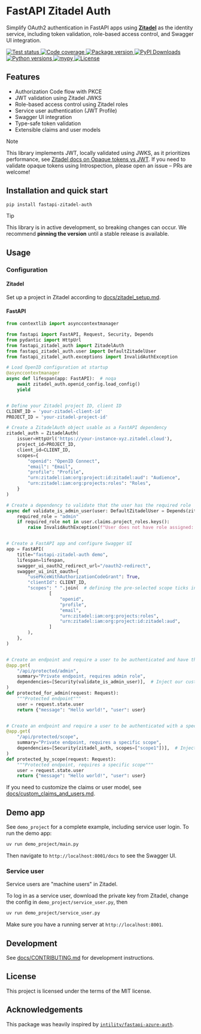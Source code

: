 # FastAPI Zitadel Auth

Simplify OAuth2 authentication in FastAPI apps using [**Zitadel**](https://zitadel.com/) as the identity service, 
including token validation, role-based access control, and Swagger UI integration.


<a href="https://github.com/cleanenergyexchange/fastapi-zitadel-auth/actions/workflows/test.yml" target="_blank">
    <img src="https://github.com/cleanenergyexchange/fastapi-zitadel-auth/actions/workflows/test.yml/badge.svg" alt="Test status">
</a>
<a href="https://codecov.io/gh/cleanenergyexchange/fastapi-zitadel-auth">
    <img src="https://codecov.io/gh/cleanenergyexchange/fastapi-zitadel-auth/graph/badge.svg?token=A3TSXDVLQT" alt="Code coverage"/> 
</a>
<a href="https://pypi.org/pypi/fastapi-zitadel-auth">
    <img src="https://img.shields.io/pypi/v/fastapi-zitadel-auth.svg?logo=pypi&logoColor=white&label=pypi" alt="Package version">
</a>
<a href="https://pepy.tech/projects/fastapi-zitadel-auth">
    <img src="https://static.pepy.tech/badge/fastapi-zitadel-auth/month" alt="PyPI Downloads">
</a>
<a href="https://python.org">
    <img src="https://img.shields.io/badge/python-v3.10+-blue.svg?logo=python&logoColor=white&label=python" alt="Python versions">
</a>
<a href="https://mypy-lang.org">
    <img src="https://www.mypy-lang.org/static/mypy_badge.svg" alt="mypy">
</a>
<a href="https://github.com/cleanenergyexchange/fastapi-zitadel-auth/blob/main/LICENSE">
    <img src="https://badgen.net/github/license/cleanenergyexchange/fastapi-zitadel-auth/" alt="License"/>
</a>


## Features

* Authorization Code flow with PKCE
* JWT validation using Zitadel JWKS
* Role-based access control using Zitadel roles
* Service user authentication (JWT Profile)
* Swagger UI integration
* Type-safe token validation
* Extensible claims and user models


> [!NOTE]
> This library implements JWT, locally validated using JWKS, as it prioritizes performance, 
> see [Zitadel docs on Opaque tokens vs JWT](https://zitadel.com/docs/concepts/knowledge/opaque-tokens#use-cases-and-trade-offs).
> If you need to validate opaque tokens using Introspection, please open an issue – PRs are welcome!


## Installation and quick start

```bash
pip install fastapi-zitadel-auth
```

> [!TIP]
> This library is in active development, so breaking changes can occur.
> We recommend **pinning the version** until a stable release is available.


## Usage

### Configuration

#### Zitadel

Set up a project in Zitadel according to [docs/zitadel_setup.md](docs/zitadel_setup.md).

#### FastAPI

```python
from contextlib import asynccontextmanager

from fastapi import FastAPI, Request, Security, Depends
from pydantic import HttpUrl
from fastapi_zitadel_auth import ZitadelAuth
from fastapi_zitadel_auth.user import DefaultZitadelUser
from fastapi_zitadel_auth.exceptions import InvalidAuthException

# Load OpenID configuration at startup
@asynccontextmanager
async def lifespan(app: FastAPI):  # noqa
    await zitadel_auth.openid_config.load_config()
    yield


# Define your Zitadel project ID, client ID
CLIENT_ID = 'your-zitadel-client-id'
PROJECT_ID = 'your-zitadel-project-id'

# Create a ZitadelAuth object usable as a FastAPI dependency
zitadel_auth = ZitadelAuth(
    issuer=HttpUrl('https://your-instance-xyz.zitadel.cloud'),
    project_id=PROJECT_ID,
    client_id=CLIENT_ID,
    scopes={
        "openid": "OpenID Connect",
        "email": "Email",
        "profile": "Profile",
        "urn:zitadel:iam:org:project:id:zitadel:aud": "Audience",
        "urn:zitadel:iam:org:projects:roles": "Roles",
    }
)

# Create a dependency to validate that the user has the required role
async def validate_is_admin_user(user: DefaultZitadelUser = Depends(zitadel_auth)) -> None:
    required_role = "admin"
    if required_role not in user.claims.project_roles.keys():
        raise InvalidAuthException(f"User does not have role assigned: {required_role}")


# Create a FastAPI app and configure Swagger UI
app = FastAPI(
    title="fastapi-zitadel-auth demo",
    lifespan=lifespan,
    swagger_ui_oauth2_redirect_url="/oauth2-redirect",
    swagger_ui_init_oauth={
        "usePkceWithAuthorizationCodeGrant": True,
        "clientId": CLIENT_ID,
        "scopes": " ".join(  # defining the pre-selected scope ticks in the Swagger UI
                [
                    "openid",
                    "profile",
                    "email",
                    "urn:zitadel:iam:org:projects:roles",
                    "urn:zitadel:iam:org:project:id:zitadel:aud",
                ]
        ),
    },
)


# Create an endpoint and require a user to be authenticated and have the admin role
@app.get(
    "/api/protected/admin",
    summary="Private endpoint, requires admin role",
    dependencies=[Security(validate_is_admin_user)],  # Inject our custom dependency
)
def protected_for_admin(request: Request):
    """Protected endpoint"""
    user = request.state.user
    return {"message": "Hello world!", "user": user}


# Create an endpoint and require a user to be authenticated with a specific scope
@app.get(
    "/api/protected/scope",
    summary="Private endpoint, requires a specific scope",
    dependencies=[Security(zitadel_auth, scopes=["scope1"])],  # Inject the ZitadelAuth dependency with required scope
)
def protected_by_scope(request: Request):
    """Protected endpoint, requires a specific scope"""
    user = request.state.user
    return {"message": "Hello world!", "user": user}

```

If you need to customize the claims or user model, see [docs/custom_claims_and_users.md](docs/custom_claims_and_users.md).

## Demo app

See `demo_project` for a complete example, including service user login. To run the demo app:

```bash
uv run demo_project/main.py
```

Then navigate to `http://localhost:8001/docs` to see the Swagger UI.


### Service user

Service users are "machine users" in Zitadel.

To log in as a service user, download the private key from Zitadel, change the config in `demo_project/service_user.py`, then

```bash
uv run demo_project/service_user.py
```

Make sure you have a running server at `http://localhost:8001`.

## Development

See [docs/CONTRIBUTING.md](docs/CONTRIBUTING.md) for development instructions.

## License

This project is licensed under the terms of the MIT license.

## Acknowledgements

This package was heavily inspired by [`intility/fastapi-azure-auth`](https://github.com/intility/fastapi-azure-auth/).